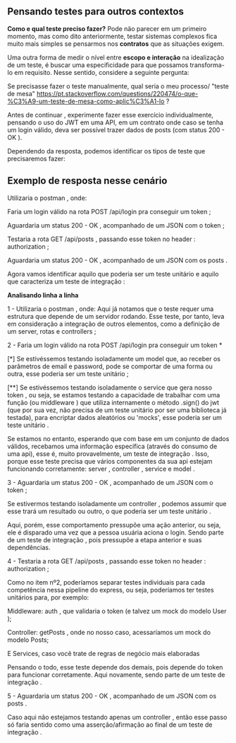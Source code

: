 ## Pensando testes para outros contextos

**Como e qual teste preciso fazer?** Pode não parecer em um primeiro momento, mas como dito anteriormente, testar sistemas complexos fica muito mais simples se pensarmos nos **contratos** que as situações exigem.

Uma outra forma de medir o nível entre **escopo e interação** na idealização de um teste, é buscar uma especificidade para que possamos transforma-lo em requisito. Nesse sentido, considere a seguinte pergunta:

  Se precisasse fazer o teste manualmente, qual seria o meu processo/ "teste de mesa" https://pt.stackoverflow.com/questions/220474/o-que-%C3%A9-um-teste-de-mesa-como-aplic%C3%A1-lo ?

Antes de continuar , experimente fazer esse exercício individualmente, pensando o uso do JWT em uma API, em um contrato onde caso se tenha um login válido, deva ser possível trazer dados de posts (com status 200 - OK ).

Dependendo da resposta, podemos identificar os tipos de teste que precisaremos fazer:

## Exemplo de resposta nesse cenário

Utilizaria o postman , onde:

  Faria um login válido na rota POST /api/login pra conseguir um token ;

  Aguardaria um status 200 - OK , acompanhado de um JSON com o token ;

  Testaria a rota GET /api/posts , passando esse token no header : authorization ;

  Aguardaria um status 200 - OK , acompanhado de um JSON com os posts .

Agora vamos identificar aquilo que poderia ser um teste unitário e aquilo que caracteriza um teste de integração :

**Analisando linha a linha**

1 - Utilizaria o postman , onde:
Aqui já notamos que o teste requer uma estrutura que depende de um servidor rodando.
Esse teste, por tanto, leva em consideração a integração de outros elementos, como a definição de um server, rotas e controllers ;

2 - Faria um login válido na rota POST /api/login pra conseguir um token *

[*] Se estivéssemos testando isoladamente um model que, ao receber os parâmetros de email e password, pode se comportar de uma forma ou outra, esse poderia ser um teste unitário ;

[**] Se estivéssemos testando isoladamente o service que gera nosso token , ou seja, se estamos testando a capacidade de trabalhar com uma função (ou middleware ) que utiliza internamente o método .sign() do jwt (que por sua vez, não precisa de um teste unitário por ser uma biblioteca já testada), para encriptar dados aleatórios ou 'mocks', esse poderia ser um teste unitário .

Se estamos no entanto, esperando que com base em um conjunto de dados válidos, recebamos uma informação específica (através do consumo de uma api), esse é, muito provavelmente, um teste de integração . Isso, porque esse teste precisa que vários componentes da sua api estejam funcionando corretamente: server , controller , service e model .

3 - Aguardaria um status 200 - OK , acompanhado de um JSON com o token ;

Se estivermos testando isoladamente um controller , podemos assumir que esse trará um resultado ou outro, o que poderia ser um teste unitário .

Aqui, porém, esse comportamento pressupõe uma ação anterior, ou seja, ele é disparado uma vez que a pessoa usuária aciona o login. Sendo parte de um teste de integração , pois pressupõe a etapa anterior e suas dependências.

4 - Testaria a rota GET /api/posts , passando esse token no header : authorization ;

Como no item nº2, poderíamos separar testes individuais para cada competência nessa pipeline do express, ou seja, poderíamos ter testes unitários para, por exemplo:

Middleware: auth , que validaria o token (e talvez um mock do modelo User );

Controller: getPosts , onde no nosso caso, acessaríamos um mock do modelo Posts;

E Services, caso você trate de regras de negócio mais elaboradas

Pensando o todo, esse teste depende dos demais, pois depende do token para funcionar corretamente. Aqui novamente, sendo parte de um teste de integração .

5 - Aguardaria um status 200 - OK , acompanhado de um JSON com os posts .

Caso aqui não estejamos testando apenas um controller , então esse passo só faria sentido como uma asserção/afirmação ao final de um teste de integração .